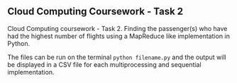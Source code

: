 ## Cloud Computing Coursework - Task 2

Cloud Computing coursework - Task 2. Finding the passenger(s) who have had the highest number of flights using a MapReduce like implementation in Python.

The files can be run on the terminal  `python filename.py` and the output will be displayed in a CSV file for each multiprocessing and sequential implementation. 
